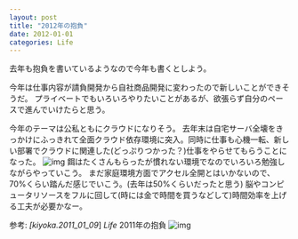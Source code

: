 ```yaml
---
layout: post
title: "2012年の抱負"
date: 2012-01-01
categories: Life
---
```

去年も抱負を書いているようなので今年も書くとしよう。

今年は仕事内容が請負開発から自社商品開発に変わったので新しいことができそうだ。
プライベートでもいろいろやりたいことがあるが、欲張らず自分のペースで進んでいけたらと思う。

今年のテーマは公私ともにクラウドになりそう。
去年末は自宅サーバ全壊をきっかけにふっきれて全面クラウド依存環境に突入。同時に仕事も心機一転、新しい部署でクラウドに関連した(どっぷりつかった？)仕事をやらせてもらうことになった。
![img](http://farm3.staticflickr.com/2055/2129907395_28e1e39867_m.jpg)
餌はたくさんもらったが慣れない環境でなのでいろいろ勉強しながらやっていこう。
まだ家庭環境方面でアクセル全開とはいかないので、70%くらい踏んだ感じでいこう。(去年は50%くらいだったと思う)
脳やコンピュータリソースをフルに回して(時には金で時間を買うなどして)時間効率を上げる工夫が必要かなー。

 参考: *[kiyoka.2011_01_09*] *Life* 2011年の抱負
 ![img](http://farm3.static.flickr.com/2179/2129896209_430f0a1c05_m.jpg)
